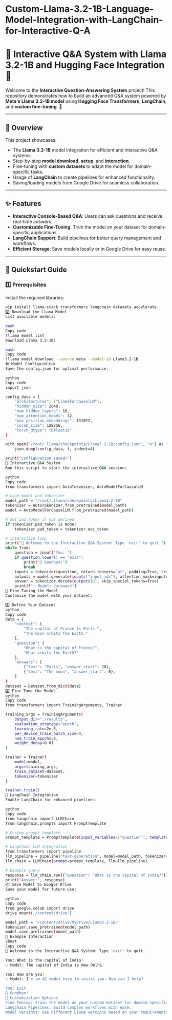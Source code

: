 # Custom-Llama-3.2-1B-Language-Model-Integration-with-LangChain-for-Interactive-Q-A


# 🌟 Interactive Q&A System with Llama 3.2-1B and Hugging Face Integration 🌟

Welcome to the **Interactive Question-Answering System** project! This repository demonstrates how to build an advanced Q&A system powered by **Meta's Llama 3.2-1B model** using **Hugging Face Transformers**, **LangChain**, and **custom fine-tuning**. 🚀

---

## 📖 Overview

This project showcases:
- The **Llama 3.2-1B** model integration for efficient and interactive Q&A systems.
- Step-by-step **model download**, **setup**, and **interaction**.
- Fine-tuning with **custom datasets** to adapt the model for domain-specific tasks.
- Usage of **LangChain** to create pipelines for enhanced functionality.
- Saving/loading models from Google Drive for seamless collaboration.

---

## ✨ Features

- **Interactive Console-Based Q&A**: Users can ask questions and receive real-time answers.
- **Customizable Fine-Tuning**: Train the model on your dataset for domain-specific applications.
- **LangChain Support**: Build pipelines for better query management and workflows.
- **Efficient Storage**: Save models locally or in Google Drive for easy reuse.

---

## 🚀 Quickstart Guide

### 1️⃣ Prerequisites

Install the required libraries:
```bash
pip install llama-stack transformers langchain datasets accelerate
2️⃣ Download the Llama Model
List available models:

bash
Copy code
!llama model list
Download Llama 3.2-1B:

bash
Copy code
!llama model download --source meta --model-id Llama3.2-1B
🛠️ Model Configuration
Save the config.json for optimal performance:

python
Copy code
import json

config_data = {
    "architectures": ["LlamaForCausalLM"],
    "hidden_size": 2048,
    "num_hidden_layers": 16,
    "num_attention_heads": 32,
    "max_position_embeddings": 131072,
    "vocab_size": 128256,
    "torch_dtype": "bfloat16"
}

with open("/root/.llama/checkpoints/Llama3.2-1B/config.json", "w") as f:
    json.dump(config_data, f, indent=4)

print("Configuration saved!")
💬 Interactive Q&A System
Run this script to start the interactive Q&A session:

python
Copy code
from transformers import AutoTokenizer, AutoModelForCausalLM

# Load model and tokenizer
model_path = "/root/.llama/checkpoints/Llama3.2-1B"
tokenizer = AutoTokenizer.from_pretrained(model_path)
model = AutoModelForCausalLM.from_pretrained(model_path)

# Set pad_token if not defined
if tokenizer.pad_token is None:
    tokenizer.pad_token = tokenizer.eos_token

# Interactive loop
print("🤖 Welcome to the Interactive Q&A System! Type 'exit' to quit.")
while True:
    question = input("You: ")
    if question.lower() == "exit":
        print("👋 Goodbye!")
        break
    inputs = tokenizer(question, return_tensors="pt", padding=True, truncation=True)
    outputs = model.generate(inputs["input_ids"], attention_mask=inputs["attention_mask"], max_new_tokens=50)
    answer = tokenizer.decode(outputs[0], skip_special_tokens=True)
    print(f"💡 Model: {answer}")
🎯 Fine-Tuning the Model
Customize the model with your dataset:

1️⃣ Define Your Dataset
python
Copy code
data = {
    "context": [
        "The capital of France is Paris.",
        "The moon orbits the Earth."
    ],
    "question": [
        "What is the capital of France?",
        "What orbits the Earth?"
    ],
    "answers": [
        {"text": "Paris", "answer_start": 28},
        {"text": "The moon", "answer_start": 0},
    ]
}
dataset = Dataset.from_dict(data)
2️⃣ Fine-Tune the Model
python
Copy code
from transformers import TrainingArguments, Trainer

training_args = TrainingArguments(
    output_dir="./results",
    evaluation_strategy="epoch",
    learning_rate=2e-5,
    per_device_train_batch_size=4,
    num_train_epochs=3,
    weight_decay=0.01
)

trainer = Trainer(
    model=model,
    args=training_args,
    train_dataset=dataset,
    tokenizer=tokenizer
)

trainer.train()
🌈 LangChain Integration
Enable LangChain for enhanced pipelines:

python
Copy code
from langchain import LLMChain
from langchain.prompts import PromptTemplate

# Custom prompt template
prompt_template = PromptTemplate(input_variables=["question"], template="Question: {question}\nAnswer:")

# LangChain LLM integration
from transformers import pipeline
llm_pipeline = pipeline("text-generation", model=model_path, tokenizer=model_path)
llm_chain = LLMChain(prompt=prompt_template, llm=llm_pipeline)

# Example query
response = llm_chain.run({"question": "What is the capital of India?"})
print("Answer:", response)
📦 Save Model to Google Drive
Save your model for future use:

python
Copy code
from google.colab import drive
drive.mount('/content/drive')

model_path = '/content/drive/MyDrive/Llama3.2-1B/'
tokenizer.save_pretrained(model_path)
model.save_pretrained(model_path)
🧠 Example Interaction
vbnet
Copy code
🤖 Welcome to the Interactive Q&A System! Type 'exit' to quit.

You: What is the capital of India?  
💡 Model: The capital of India is New Delhi.

You: How are you?  
💡 Model: I'm an AI model here to assist you. How can I help?

You: Exit  
👋 Goodbye!
🔧 Customization Options
Fine-Tuning: Train the model on your custom dataset for domain-specific tasks.
LangChain Pipelines: Build complex workflows with ease.
Model Variants: Use different Llama versions based on your requirements.
